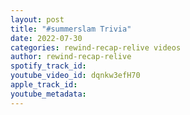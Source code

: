 ```yaml
---
layout: post
title: "#summerslam Trivia"
date: 2022-07-30
categories: rewind-recap-relive videos
author: rewind-recap-relive
spotify_track_id: 
youtube_video_id: dqnkw3efH70
apple_track_id: 
youtube_metadata: 
---
```

